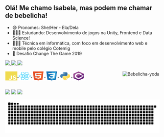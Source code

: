 ## Olá! Me chamo Isabela, mas podem me chamar de bebelicha!
- 😄 Pronomes: She/Her - Ela/Dela
- 👩🏻‍💻 Estudando: Desenvolvimento de jogos na Unity, Frontend e Data Science!
- 👩🏻‍🎓 Técnica em informática, com foco em desenvolvimento web e mobile pelo colégio Cotemig
- 👾 Desafio Change The Game 2019
 <div>
  <a href="https://github.com/bebelicha">
  <img height="120em" src="https://github-readme-stats.vercel.app/api?username=bebelicha&show_icons=true&theme=omni&include_all_commits=true&count_private=true"/>
  <img height="120em" src="https://github-readme-stats.vercel.app/api/top-langs/?username=bebelicha&layout=compact&langs_count=7&theme=omni"/>
   <img height="120em" src="https://github-readme-stats.vercel.app/api/top-langs/?username=fordunn&langs_count=4)](https://github.com/anuraghazra/github-readme-statsCompact&theme=omni"/>
</div>

<div style="display: inline_block"><br>
  <img align="center" alt="Bebelicha-Js" height="30" width="40" src="https://raw.githubusercontent.com/devicons/devicon/master/icons/javascript/javascript-plain.svg">
  <img align="center" alt="Bebelicha-React" height="30" width="40" src="https://raw.githubusercontent.com/devicons/devicon/master/icons/react/react-original.svg">
  <img align="center" alt="Bebelicha-HTML" height="30" width="40" src="https://raw.githubusercontent.com/devicons/devicon/master/icons/html5/html5-original.svg">
  <img align="center" alt="Bebelicha-CSS" height="30" width="40" src="https://raw.githubusercontent.com/devicons/devicon/master/icons/css3/css3-original.svg">
  <img align="center" alt="Bebelicha-Python" height="30" width="40" src="https://raw.githubusercontent.com/devicons/devicon/master/icons/python/python-original.svg">
  <img align="center" alt="Bebelicha-Csharp" height="30" width="40" src="https://raw.githubusercontent.com/devicons/devicon/master/icons/csharp/csharp-original.svg">
  <img align="right" alt="Bebelicha-yoda" src="https://media.discordapp.net/attachments/400647248704307202/878090976546152448/Webp.net-gifmaker_3.gif">
</div>
 
 ##
 
<div> 
  <a href="https://instagram.com/bebelicha" target="_blank"><img src="https://img.shields.io/badge/-Instagram-%23E4405F?style=for-the-badge&logo=instagram&logoColor=white" target="_blank"></a>
  <a href = "mailto:isabelafgm@gmail.com"><img src="https://img.shields.io/badge/-Gmail-%23333?style=for-the-badge&logo=gmail&logoColor=white" target="_blank"></a>
  <a href="https://www.linkedin.com/in/isabela-fernandes-310406197/" target="_blank"><img src="https://img.shields.io/badge/-LinkedIn-%230077B5?style=for-the-badge&logo=linkedin&logoColor=white" target="_blank"></a> 
 
  ![Snake animation](https://github.com/bebelicha/bebelicha/blob/output/github-contribution-grid-snake.svg)
 
</div>

